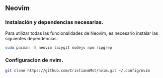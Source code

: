 ## Neovim

### Instalación y dependencias necesarias.

Para utilizar todas las funcionalidades de Neovim, es necesario instalar las siguientes dependencias:

```bash
sudo pacman -S neovim lazygit nodejs npm ripgrep
```

### Configuracion de nvim.

```bash
git clone https://github.com/CristianmMst/nvim.git ~/.config/nvim
```
